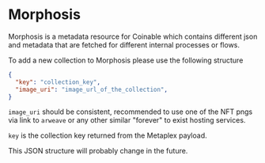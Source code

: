 # Morphosis
Morphosis is a metadata resource for Coinable which contains different json and metadata that are fetched for different internal processes or flows.

To add a new collection to Morphosis please use the following structure


```json
{
  "key": "collection_key",
  "image_uri": "image_url_of_the_collection",
}
```

`image_uri` should be consistent, recommended to use one of the NFT pngs via link to `arweave` or any other similar "forever" to exist hosting services.

`key` is the collection key returned from the Metaplex payload.

This JSON structure will probably change in the future.
